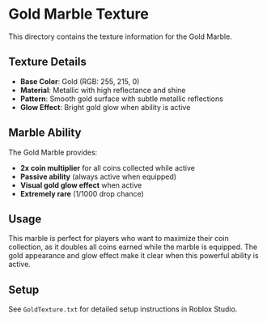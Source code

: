 # Gold Marble Texture

This directory contains the texture information for the Gold Marble.

## Texture Details
- **Base Color**: Gold (RGB: 255, 215, 0)
- **Material**: Metallic with high reflectance and shine
- **Pattern**: Smooth gold surface with subtle metallic reflections
- **Glow Effect**: Bright gold glow when ability is active

## Marble Ability
The Gold Marble provides:
- **2x coin multiplier** for all coins collected while active
- **Passive ability** (always active when equipped)
- **Visual gold glow effect** when active
- **Extremely rare** (1/1000 drop chance)

## Usage
This marble is perfect for players who want to maximize their coin collection, as it doubles all coins earned while the marble is equipped. The gold appearance and glow effect make it clear when this powerful ability is active.

## Setup
See `GoldTexture.txt` for detailed setup instructions in Roblox Studio.
